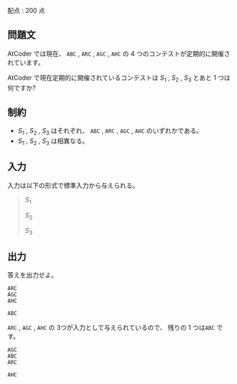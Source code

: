 配点 : $200$ 点

## 問題文

AtCoder では現在、 `ABC` , `ARC` , `AGC` , `AHC` の $4$ つのコンテストが定期的に開催されています。

AtCoder で現在定期的に開催されているコンテストは
$S_1$ , $S_2$ , $S_3$ とあと $1$ つは何ですか?

## 制約

- $S_1$ , $S_2$ , $S_3$ はそれぞれ、 `ABC` , `ARC` , `AGC` , `AHC` のいずれかである。
- $S_1$ , $S_2$ , $S_3$ は相異なる。

## 入力

入力は以下の形式で標準入力から与えられる。

> $S_1$
> 
> $S_2$
> 
> $S_3$

## 出力

答えを出力せよ。

```input1
ARC
AGC
AHC
```

```output1
ABC
```

`ARC` , `AGC` , `AHC` の $3$つが入力として与えられているので、
残りの $1$ つは`ABC` です。

```input2
AGC
ABC
ARC
```

```output2
AHC
```